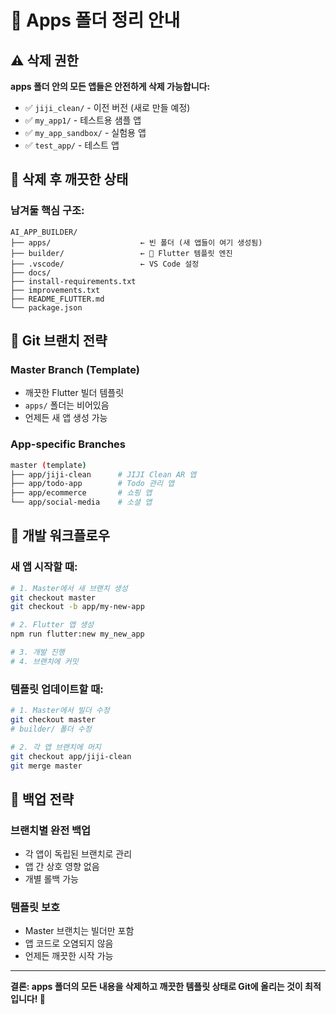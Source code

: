 # 🧹 Apps 폴더 정리 안내

## ⚠️ **삭제 권한**

**apps 폴더 안의 모든 앱들은 안전하게 삭제 가능합니다:**

- ✅ `jiji_clean/` - 이전 버전 (새로 만들 예정)
- ✅ `my_app1/` - 테스트용 샘플 앱
- ✅ `my_app_sandbox/` - 실험용 앱
- ✅ `test_app/` - 테스트 앱

## 🎯 **삭제 후 깨끗한 상태**

### **남겨둘 핵심 구조:**

```
AI_APP_BUILDER/
├── apps/                    ← 빈 폴더 (새 앱들이 여기 생성됨)
├── builder/                 ← 🎯 Flutter 템플릿 엔진
├── .vscode/                 ← VS Code 설정
├── docs/
├── install-requirements.txt
├── improvements.txt
├── README_FLUTTER.md
└── package.json
```

## 🚀 **Git 브랜치 전략**

### **Master Branch (Template)**

- 깨끗한 Flutter 빌더 템플릿
- `apps/` 폴더는 비어있음
- 언제든 새 앱 생성 가능

### **App-specific Branches**

```bash
master (template)
├── app/jiji-clean      # JIJI Clean AR 앱
├── app/todo-app        # Todo 관리 앱
├── app/ecommerce       # 쇼핑 앱
└── app/social-media    # 소셜 앱
```

## 🔄 **개발 워크플로우**

### **새 앱 시작할 때:**

```bash
# 1. Master에서 새 브랜치 생성
git checkout master
git checkout -b app/my-new-app

# 2. Flutter 앱 생성
npm run flutter:new my_new_app

# 3. 개발 진행
# 4. 브랜치에 커밋
```

### **템플릿 업데이트할 때:**

```bash
# 1. Master에서 빌더 수정
git checkout master
# builder/ 폴더 수정

# 2. 각 앱 브랜치에 머지
git checkout app/jiji-clean
git merge master
```

## 💾 **백업 전략**

### **브랜치별 완전 백업**

- 각 앱이 독립된 브랜치로 관리
- 앱 간 상호 영향 없음
- 개별 롤백 가능

### **템플릿 보호**

- Master 브랜치는 빌더만 포함
- 앱 코드로 오염되지 않음
- 언제든 깨끗한 시작 가능

---

**결론: apps 폴더의 모든 내용을 삭제하고 깨끗한 템플릿 상태로 Git에 올리는 것이 최적입니다! 🎯**
